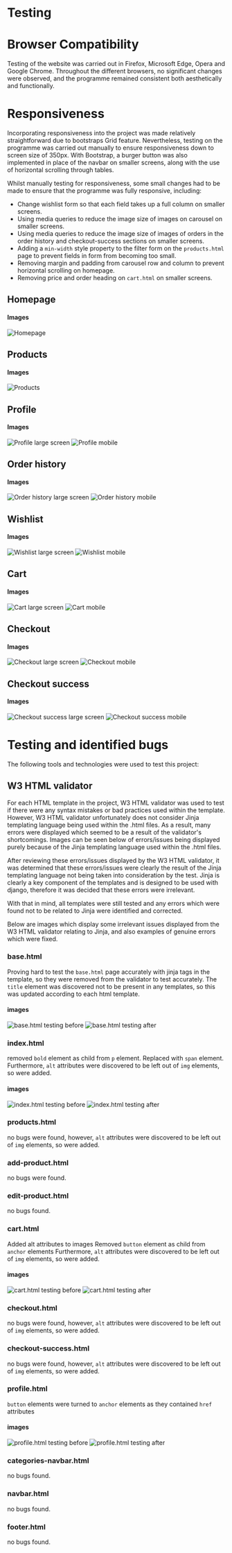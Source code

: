 # Testing

# Browser Compatibility
Testing of the website was carried out in Firefox, Microsoft Edge, Opera and Google Chrome. Throughout the different browsers, no significant changes were observed, and the programme remained consistent both aesthetically and functionally.

# **Responsiveness**
Incorporating responsiveness into the project was made relatively straightforward due to bootstraps Grid feature. Nevertheless, testing on the programme was carried out manually to ensure responsiveness down to screen size of 350px. With Bootstrap, a burger button was also implemented in place of the navbar on smaller screens, along with the use of horizontal scrolling through tables.  

Whilst manually testing for responsiveness, some small changes had to be made to ensure that the programme was fully responsive, including:

* Change wishlist form so that each field takes up a full column on smaller screens.
* Using media queries to reduce the image size of images on carousel on smaller screens.
* Using media queries to reduce the image size of images of orders in the order history and checkout-success sections on smaller screens.
* Adding a ```min-width``` style property to the filter form on the ```products.html``` page to prevent fields in form from becoming too small.
* Removing margin and padding from carousel row and column to prevent horizontal scrolling on homepage.
* Removing price and order heading on ```cart.html``` on smaller screens.

## Homepage
#### **Images**
![Homepage](static/static-images/responsive-testing-homepage.PNG "Homepage")

## Products
#### **Images**
![Products](static/static-images/responsive-testing-products.PNG "Products")

## Profile
#### **Images**
![Profile large screen](static/static-images/responsive-testing-profile-large-screen.png "Profile large screen")
![Profile mobile](static/static-images/responsive-testing-order-history-mobile.png "Profile mobile")

## Order history
#### **Images**
![Order history large screen](static/static-images/responsive-testing-order-history-large-screen.png "Order history large screen")
![Order history mobile](static/static-images/responsive-testing-order-history-mobile.png "Order history mobile")

## Wishlist
#### **Images**
![Wishlist large screen](static/static-images/responsive-testing-wishlist-large-screen.png "Wishlist large screen")
![Wishlist mobile](static/static-images/responsive-testing-wishlist-mobile.png "Wishlist mobile")

## Cart
#### **Images**
![Cart large screen](static/static-images/responsive-testing-cart-large-screen.png "Cart large screen")
![Cart mobile](static/static-images/responsive-testing-cart-mobile.png "Cart mobile")

## Checkout
#### **Images**
![Checkout large screen](static/static-images/responsive-testing-checkout-large-screen.png "Checkout large screen")
![Checkout mobile](static/static-images/responsive-testing-checkout-mobile.png "Checkout mobile")

## Checkout success
#### **Images**
![Checkout success large screen](static/static-images/responsive-testing-checkout-success-large-screen.png "Checkout success large screen")
![Checkout success mobile](static/static-images/responsive-testing-checkout-success-mobile.png "Checkout success mobile")


# Testing and identified bugs
The following tools and technologies were used to test this project:
## **W3 HTML validator**
For each HTML template in the project, W3 HTML validator was used to test if there were any syntax mistakes or bad practices used within the template. However, W3 HTML validator unfortunately does not consider Jinja templating language being used within the .html files. As a result, many errors were displayed which seemed to be a result of the validator's shortcomings. Images can be seen below of errors/issues being displayed purely because of the Jinja templating language used within the .html files.  

After reviewing these errors/issues displayed by the W3 HTML validator, it was determined that these errors/issues were clearly the result of the Jinja templating language not being taken into consideration by the test. Jinja is clearly a key component of the templates and is designed to be used with django, therefore it was decided that these errors were irrelevant.  

With that in mind, all templates were still tested and any errors which were found not to be related to Jinja were identified and corrected.  

Below are images which display some irrelevant issues displayed from the W3 HTML validator relating to Jinja, and also examples of genuine errors which were fixed.


### **base.html**
Proving hard to test the ```base.html``` page accurately with jinja tags in the template, so they were removed from the validator to test accurately.
The ```title``` element was discovered not to be present in any templates, so this was updated according to each html template.

#### **images**
![base.html testing before](static/static-images/base.html-testing-before.png "base.html testing before")
![base.html testing after](static/static-images/base.html-testing-after.png "base.html testing after")


### **index.html**
removed ```bold``` element as child from ```p``` element. Replaced with ```span``` element.
Furthermore, ```alt``` attributes were discovered to be left out of ```img``` elements, so were added.

#### **images**
![index.html testing before](static/static-images/index.html-testing-before.png "index.html testing before")
![index.html testing after](static/static-images/index.html-testing-after.png "index.html testing after")

### **products.html**
no bugs were found, however, ```alt``` attributes were discovered to be left out of ```img``` elements, so were added.

### **add-product.html**
no bugs were found.

### **edit-product.html**
no bugs found.

### **cart.html**
Added alt attributes to images
Removed ```button``` element as child from ```anchor``` elements
Furthermore, ```alt``` attributes were discovered to be left out of ```img``` elements, so were added.

#### **images**
![cart.html testing before](static/static-images/cart.html-testing-before.png "cart.html testing before")
![cart.html testing after](static/static-images/cart.html-testing-after.png "cart.html testing after")

### **checkout.html**
no bugs were found, however, ```alt``` attributes were discovered to be left out of ```img``` elements, so were added.

### **checkout-success.html**
no bugs were found, however, ```alt``` attributes were discovered to be left out of ```img``` elements, so were added.

### **profile.html**
```button``` elements were turned to ```anchor``` elements as they contained ```href``` attributes

#### **images**
![profile.html testing before](static/static-images/profile.html-testing-before.png "profile.html testing before")
![profile.html testing after](static/static-images/profile.html-testing-after.png "profile.html testing after")

### **categories-navbar.html**
no bugs found.

### **navbar.html**
no bugs found.

### **footer.html**
no bugs found.
